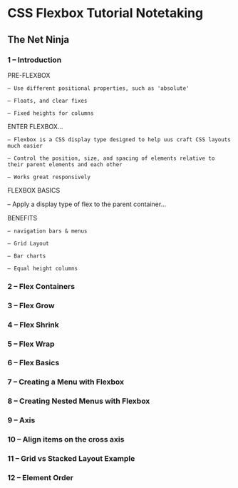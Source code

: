 # CSS Flexbox Tutorial Notetaking

## The Net Ninja

### 1 – Introduction

PRE-FLEXBOX

    – Use different positional properties, such as 'absolute'

    – Floats, and clear fixes

    – Fixed heights for columns

ENTER FLEXBOX...

    – Flexbox is a CSS display type designed to help uus craft CSS layouts much easier

    – Control the position, size, and spacing of elements relative to their parent elements and each other

    – Works great responsively

FLEXBOX BASICS

– Apply a display type of flex to the parent container...

BENEFITS

    – navigation bars & menus

    – Grid Layout

    – Bar charts

    – Equal height columns



### 2 – Flex Containers
### 3 – Flex Grow
### 4 – Flex Shrink
### 5 – Flex Wrap
### 6 – Flex Basics
### 7 – Creating a Menu with Flexbox
### 8 – Creating Nested Menus with Flexbox
### 9 – Axis
### 10 – Align items on the cross axis
### 11 – Grid vs Stacked Layout Example
### 12 – Element Order